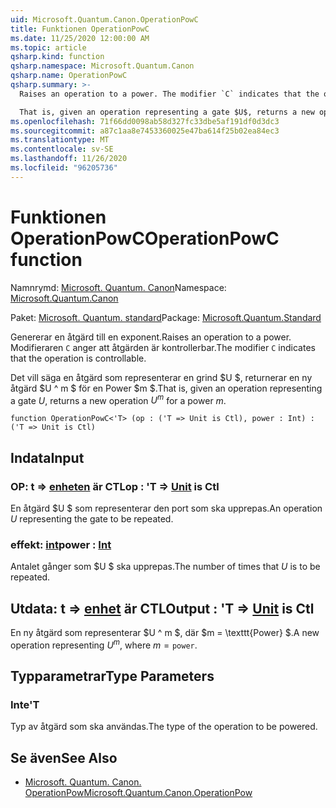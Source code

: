 ```yaml
---
uid: Microsoft.Quantum.Canon.OperationPowC
title: Funktionen OperationPowC
ms.date: 11/25/2020 12:00:00 AM
ms.topic: article
qsharp.kind: function
qsharp.namespace: Microsoft.Quantum.Canon
qsharp.name: OperationPowC
qsharp.summary: >-
  Raises an operation to a power. The modifier `C` indicates that the operation is controllable.

  That is, given an operation representing a gate $U$, returns a new operation $U^m$ for a power $m$.
ms.openlocfilehash: 71f66dd0098ab58d327fc33dbe5af191df0d3dc3
ms.sourcegitcommit: a87c1aa8e7453360025e47ba614f25b02ea84ec3
ms.translationtype: MT
ms.contentlocale: sv-SE
ms.lasthandoff: 11/26/2020
ms.locfileid: "96205736"
---
```

# <a name="operationpowc-function"></a><span data-ttu-id="5bf16-102">Funktionen OperationPowC</span><span class="sxs-lookup"><span data-stu-id="5bf16-102">OperationPowC function</span></span>

<span data-ttu-id="5bf16-103">Namnrymd: [Microsoft. Quantum. Canon](xref:Microsoft.Quantum.Canon)</span><span class="sxs-lookup"><span data-stu-id="5bf16-103">Namespace: [Microsoft.Quantum.Canon](xref:Microsoft.Quantum.Canon)</span></span>

<span data-ttu-id="5bf16-104">Paket: [Microsoft. Quantum. standard](https://nuget.org/packages/Microsoft.Quantum.Standard)</span><span class="sxs-lookup"><span data-stu-id="5bf16-104">Package: [Microsoft.Quantum.Standard](https://nuget.org/packages/Microsoft.Quantum.Standard)</span></span>


<span data-ttu-id="5bf16-105">Genererar en åtgärd till en exponent.</span><span class="sxs-lookup"><span data-stu-id="5bf16-105">Raises an operation to a power.</span></span>
<span data-ttu-id="5bf16-106">Modifieraren `C` anger att åtgärden är kontrollerbar.</span><span class="sxs-lookup"><span data-stu-id="5bf16-106">The modifier `C` indicates that the operation is controllable.</span></span>

<span data-ttu-id="5bf16-107">Det vill säga en åtgärd som representerar en grind $U $, returnerar en ny åtgärd $U ^ m $ för en Power $m $.</span><span class="sxs-lookup"><span data-stu-id="5bf16-107">That is, given an operation representing a gate $U$, returns a new operation $U^m$ for a power $m$.</span></span>

```qsharp
function OperationPowC<'T> (op : ('T => Unit is Ctl), power : Int) : ('T => Unit is Ctl)
```


## <a name="input"></a><span data-ttu-id="5bf16-108">Indata</span><span class="sxs-lookup"><span data-stu-id="5bf16-108">Input</span></span>

### <a name="op--t--unit--is-ctl"></a><span data-ttu-id="5bf16-109">OP: t => [enheten](xref:microsoft.quantum.lang-ref.unit)  är CTL</span><span class="sxs-lookup"><span data-stu-id="5bf16-109">op : 'T => [Unit](xref:microsoft.quantum.lang-ref.unit)  is Ctl</span></span>

<span data-ttu-id="5bf16-110">En åtgärd $U $ som representerar den port som ska upprepas.</span><span class="sxs-lookup"><span data-stu-id="5bf16-110">An operation $U$ representing the gate to be repeated.</span></span>


### <a name="power--int"></a><span data-ttu-id="5bf16-111">effekt: [int](xref:microsoft.quantum.lang-ref.int)</span><span class="sxs-lookup"><span data-stu-id="5bf16-111">power : [Int](xref:microsoft.quantum.lang-ref.int)</span></span>

<span data-ttu-id="5bf16-112">Antalet gånger som $U $ ska upprepas.</span><span class="sxs-lookup"><span data-stu-id="5bf16-112">The number of times that $U$ is to be repeated.</span></span>



## <a name="output--t--unit--is-ctl"></a><span data-ttu-id="5bf16-113">Utdata: t => [enhet](xref:microsoft.quantum.lang-ref.unit)  är CTL</span><span class="sxs-lookup"><span data-stu-id="5bf16-113">Output : 'T => [Unit](xref:microsoft.quantum.lang-ref.unit)  is Ctl</span></span>

<span data-ttu-id="5bf16-114">En ny åtgärd som representerar $U ^ m $, där $m = \texttt{Power} $.</span><span class="sxs-lookup"><span data-stu-id="5bf16-114">A new operation representing $U^m$, where $m = \texttt{power}$.</span></span>

## <a name="type-parameters"></a><span data-ttu-id="5bf16-115">Typparametrar</span><span class="sxs-lookup"><span data-stu-id="5bf16-115">Type Parameters</span></span>

### <a name="t"></a><span data-ttu-id="5bf16-116">Inte</span><span class="sxs-lookup"><span data-stu-id="5bf16-116">'T</span></span>

<span data-ttu-id="5bf16-117">Typ av åtgärd som ska användas.</span><span class="sxs-lookup"><span data-stu-id="5bf16-117">The type of the operation to be powered.</span></span>

## <a name="see-also"></a><span data-ttu-id="5bf16-118">Se även</span><span class="sxs-lookup"><span data-stu-id="5bf16-118">See Also</span></span>

- [<span data-ttu-id="5bf16-119">Microsoft. Quantum. Canon. OperationPow</span><span class="sxs-lookup"><span data-stu-id="5bf16-119">Microsoft.Quantum.Canon.OperationPow</span></span>](xref:Microsoft.Quantum.Canon.OperationPow)
